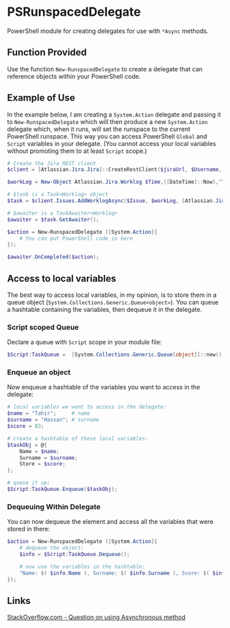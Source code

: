 # PSRunspacedDelegate

PowerShell module for creating delegates for use with `*Async` methods.

## Function Provided

Use the function `New-RunspacedDelegate` to create a delegate that can reference objects within your PowerShell code.

## Example of Use

In the example below, I am creating a `System.Action` delegate and passing it to `New-RunspacedDelegate` which will then produce a new `System.Action` delegate which, when it runs, will set the runspace to the current PowerShell runspace.  This way you can access PowerShell `Global` and `Script` variables in your delegate. (You cannot access your local variables without promoting them to at least `Script` scope.)

```powershell
# Create the Jira REST client
$client = [Atlassian.Jira.Jira]::CreateRestClient($jiraUrl, $Username, $Password);

$workLog = New-Object Atlassian.Jira.Worklog $Time,([DateTime]::Now),"log time"

# $task is a Task<Worklog> object
$task = $client.Issues.AddWorklogAsync($Issue, $workLog, [Atlassian.Jira.WorklogStrategy]::AutoAdjustRemainingEstimate, $null, (New-Object System.Threading.CancellationToken $false))

# $awaiter is a TaskAwaiter<Worklog>
$awaiter = $task.GetAwaiter();

$action = New-RunspacedDelegate ([System.Action]{ 
    # You can put PowerShell code in here
});

$awaiter.OnCompleted($action);

```

## Access to local variables

The best way to access local variables, in my opinion, is to store them in a queue object (`System.Collections.Generic.Queue<object>`). You can queue a hashtable containing the variables, then dequeue it in the delegate. 

### Script scoped Queue

Declare a queue with `Script` scope in your module file:

```powershell
$Script:TaskQueue =  [System.Collections.Generic.Queue[object]]::new();
```

### Enqueue an object

Now enqueue a hashtable of the variables you want to access in the delegate:

```powershell
# local variables we want to access in the delegate:
$name = "Tahir";     # name
$surname = "Hassan"; # surname
$score = 83;

# create a hashtable of these local variables:
$taskObj = @{
    Name = $name;
    Surname = $surname;
    Store = $score;
};

# queue it up:
$Script:TaskQueue.Enqueue($taskObj);
```

### Dequeuing Within Delegate

You can now dequeue the element and access all the variables that were stored in there:

```powershell
$action = New-RunspacedDelegate ([System.Action]{ 
    # dequeue the object:
    $info = $Script:TaskQueue.Dequeue();

    # now use the variables in the hashtable:
    "Name: $( $info.Name ), Surname: $( $info.Surname ), Score: $( $info.Score )" | Out-File C:\Temp\information.txt -Append
});
```

## Links

<a href="https://stackoverflow.com/questions/25851704/getting-result-of-net-object-asynchronous-method-in-powershell">StackOverflow.com - Question on using Asynchronous method</a>
